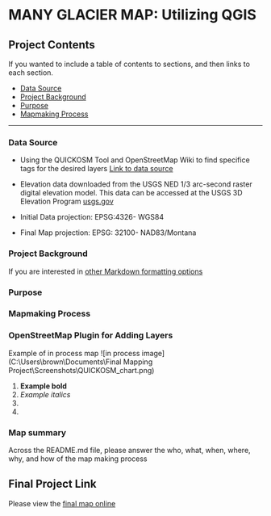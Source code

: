# MANY GLACIER MAP: Utilizing QGIS 


## Project Contents

If you wanted to include a table of contents to sections, and then links to each section.


- [Data Source](Data-Source)
- [Project Background](#project-background)
- [Purpose](Purpose)
- [Mapmaking Process](Mapmaking-process)

***

### Data Source

* Using the QUICKOSM Tool and OpenStreetMap Wiki to find specifice tags for the desired layers
[Link to data source](https://wiki.openstreetmap.org/wiki )
* Elevation data downloaded from the USGS NED 1/3 arc-second raster digital elevation model. This data can be accessed at the USGS 3D Elevation Program [usgs.gov](https://apps.nationalmap.gov/downloader/)

* Initial Data projection: EPSG:4326- WGS84
* Final Map projection: EPSG: 32100- NAD83/Montana

### Project Background

If you are interested in [other Markdown formatting options](https://www.markdownguide.org/basic-syntax/)

### Purpose

### Mapmaking Process
### OpenStreetMap Plugin for Adding Layers


Example of in process map ![in process image](C:\Users\brown\Documents\Final Mapping Project\Screenshots\QUICKOSM_chart.png)

1. **Example bold**
2. *Example italics*
3. 
4. 

### Map summary

Across the README.md file, please answer the who, what, when, where, why, and how of the map making process


## Final Project Link

Please view the [final map online](www.github...)


[def]: #https://wiki.openstreetmap.org/wiki

